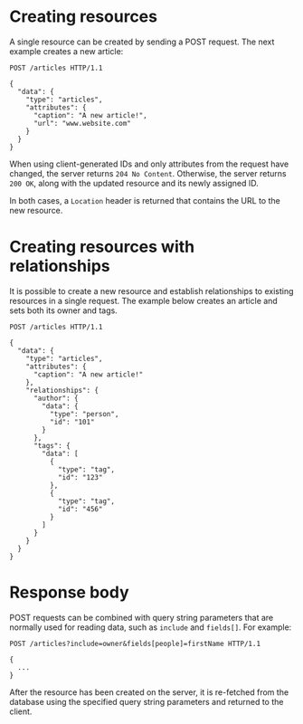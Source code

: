 # Creating resources

A single resource can be created by sending a POST request. The next example creates a new article:

```http
POST /articles HTTP/1.1

{
  "data": {
    "type": "articles",
    "attributes": {
      "caption": "A new article!",
      "url": "www.website.com"
    }
  }
}
```

When using client-generated IDs and only attributes from the request have changed, the server returns `204 No Content`.
Otherwise, the server returns `200 OK`, along with the updated resource and its newly assigned ID.

In both cases, a `Location` header is returned that contains the URL to the new resource.

# Creating resources with relationships

It is possible to create a new resource and establish relationships to existing resources in a single request.
The example below creates an article and sets both its owner and tags.

```http
POST /articles HTTP/1.1

{
  "data": {
    "type": "articles",
    "attributes": {
      "caption": "A new article!"
    },
    "relationships": {
      "author": {
        "data": {
          "type": "person",
          "id": "101"
        }
      },
      "tags": {
        "data": [
          {
            "type": "tag",
            "id": "123"
          },
          {
            "type": "tag",
            "id": "456"
          }
        ]
      }
    }
  }
}
```

# Response body

POST requests can be combined with query string parameters that are normally used for reading data, such as `include` and `fields[]`. For example:

```http
POST /articles?include=owner&fields[people]=firstName HTTP/1.1

{
  ...
}
```

After the resource has been created on the server, it is re-fetched from the database using the specified query string parameters and returned to the client.
